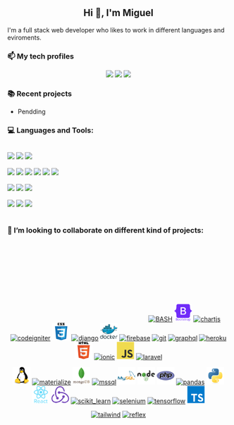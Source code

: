 <h2 align="center">Hi 👋, I'm Miguel</h2>
<p>I'm a full stack web developer who likes to work in different languages and eviroments.</p>

<h3 align="left">📫 My tech profiles</h3>
<p align="center">
  <a href="https://www.linkedin.com/in/miguelalfva/"><img src="https://img.shields.io/badge/linkedin-%230077B5.svg?&style=for-the-badge&logo=linkedin&logoColor=white" /></a>
  <a href="https://tryhackme.com/p/m0rb0"><img src="https://img.shields.io/badge/-TRYHACKME-critical?style=for-the-badge&logo=tryhackme" /></a>
  <a href="https://www.hackerrank.com/miguel_alfva"><img src="https://img.shields.io/badge/-HACKERRANK-333333?style=for-the-badge&logo=HackerRank" /></a>
</p>

<h3 align="left">📚 Recent projects</h3>
<p align="left">
  <ul>
    <li>
      Pendding
    </li>
  </ul>
</p>

<h3 align="left">💻 Languages and Tools:</h3>
<br>
<div alig="left">
  <img src="https://img.shields.io/badge/-PHP-292e33?logo=php&style=flat-square" />
  <img src="https://img.shields.io/badge/-Python-292e33?logo=python&style=flat-square" />
  <img src="https://img.shields.io/badge/-JavaScript-292e33?logo=javaScript&style=flat-square" />
</div>
<br/>
<div alig="left">
  <img src="https://img.shields.io/badge/-Larave-292e33?logo=Laravel&style=flat-square" />
  <img src="https://img.shields.io/badge/-Codeigniter-292e33?logo=CodeIgniter&style=flat-square" />
  <img src="https://img.shields.io/badge/-Jquery-292e33?logo=jQuery&style=flat-square" />
  <img src="https://img.shields.io/badge/-React-292e33?logo=React&style=flat-square" />
  <img src="https://img.shields.io/badge/-Ionic-292e33?logo=Ionic&style=flat-square" />
  <img src="https://img.shields.io/badge/-Django-292e33?logo=Django&style=flat-square" />
</div>
<br/>
<div alig="left">
  <img src="https://img.shields.io/badge/-MYSQL-292e33?logo=MySQL&style=flat-square" />
  <img src="https://img.shields.io/badge/-MSSQL-292e33?logo=MicrosoftSQLServer&style=flat-square" />
  <img src="https://img.shields.io/badge/-MongoDB-292e33?logo=MongoDB&style=flat-square" />
</div>
<br/>
<div alig="left">
  <img src="https://img.shields.io/badge/-Git-292e33?logo=Git&style=flat-square" />
  <img src="https://img.shields.io/badge/-Selenium-292e33?logo=Selenium&style=flat-square" />
  <img src="https://img.shields.io/badge/-Docker-292e33?logo=Docker&style=flat-square" />
</div>

<!-- <div align="center">
  <p>
    <img align="center" src="https://github-readme-stats.vercel.app/api/top-langs/?username=miguelalf&langs_count=4&layout=compact&theme=prussian&count_private=true" alt="miguelalf" />
  </p>
  <p>
    <img align="center" src="https://github-readme-stats.vercel.app/api?username=miguelalf&theme=prussian&show_icons=true&locale=en" alt="miguelalf" />
  </p>
  <p>
    <img align="center" src="https://github-readme-streak-stats.herokuapp.com/?user=miguelalf&theme=prussian" alt="miguelalf" />
  </p>
</div> -->

<br/>

<h3 align="left">👯 I’m looking to collaborate on different kind of projects:</h3>

<br/>

<p align="center"> 
  <a href="https://www.gnu.org/software/bash/" target="_blank" style="display: inline-table;">
    <svg>
      <img src="https://upload.wikimedia.org/wikipedia/commons/4/4b/Bash_Logo_Colored.svg" title="BASH" alt="BASH" width="40" height="40" bgcolor="white" />
    </svg>
  </a>
  <a href="https://getbootstrap.com" target="_blank" style="display: inline-table;">
    <img src="https://raw.githubusercontent.com/devicons/devicon/master/icons/bootstrap/bootstrap-plain-wordmark.svg" alt="Bootstrap" width="40" height="40" title="Bootstrap"/>
  </a>
  <a href="https://www.chartjs.org" target="_blank" style="display: inline-table;">
    <img src="https://www.chartjs.org/media/logo-title.svg" alt="chartjs" width="40" height="40" title="Chartjs"/>
  </a>
  <a href="https://codeigniter.com" target="_blank" style="display: inline-table;">
    <img src="https://cdn.worldvectorlogo.com/logos/codeigniter.svg" alt="codeigniter" width="40" height="40" title="Codeigniter"/>
  </a>
  <a href="https://www.w3schools.com/css/" target="_blank" style="display: inline-table;">
    <img src="https://raw.githubusercontent.com/devicons/devicon/master/icons/css3/css3-original-wordmark.svg" alt="css3" width="40" height="40" title="CSS"/>
  </a>
  <a href="https://www.djangoproject.com/" target="_blank" style="display: inline-table;">
    <img src="https://static.djangoproject.com/img/logo-django.42234b631760.svg" alt="django" width="40" height="40" title="Django"/>
  </a>
  <a href="https://www.docker.com/" target="_blank" style="display: inline-table;">
    <img src="https://raw.githubusercontent.com/devicons/devicon/master/icons/docker/docker-original-wordmark.svg" alt="docker" width="40" height="40" title="Docker"/>
  </a>
  <a href="https://firebase.google.com/" target="_blank" style="display: inline-table;">
    <img src="https://www.vectorlogo.zone/logos/firebase/firebase-icon.svg" alt="firebase" width="40" height="40" title="Firebase"/>
  </a>
  <a href="https://git-scm.com/" target="_blank" style="display: inline-table;">
    <img src="https://www.vectorlogo.zone/logos/git-scm/git-scm-icon.svg" alt="git" width="40" height="40" title="Git"/>
  </a>
  <a href="https://graphql.org" target="_blank" style="display: inline-table;">
    <img src="https://www.vectorlogo.zone/logos/graphql/graphql-icon.svg" alt="graphql" width="40" height="40" title="GraphQL"/>
  </a>
  <a href="https://heroku.com" target="_blank" style="display: inline-table;">
    <img src="https://www.vectorlogo.zone/logos/heroku/heroku-icon.svg" alt="heroku" width="40" height="40" title="Heroku"/>
  </a>
  <a href="https://www.w3.org/html/" target="_blank" style="display: inline-table;">
    <img src="https://raw.githubusercontent.com/devicons/devicon/master/icons/html5/html5-original-wordmark.svg" alt="html5" width="40" height="40" title="HTML"/>
  </a>
  <a href="https://ionicframework.com" target="_blank" style="display: inline-table;">
    <img src="https://upload.wikimedia.org/wikipedia/commons/d/d1/Ionic_Logo.svg" alt="ionic" width="40" height="40"/>
  </a>
  <a href="https://developer.mozilla.org/en-US/docs/Web/JavaScript" target="_blank" style="display: inline-table;">
    <img src="https://raw.githubusercontent.com/devicons/devicon/master/icons/javascript/javascript-original.svg" alt="javascript" width="40" height="40" title="JS"/>
  </a>
  <a href="https://laravel.com/" target="_blank" style="display: inline-table;">
    <img src="https://laravel.com/img/logomark.min.svg" alt="laravel" width="40" height="40" title="Laravel"/>
  </a>
 </p>
 <p align="center">
  <a href="https://www.linux.org/" target="_blank" style="display: inline-table;">
    <img src="https://raw.githubusercontent.com/devicons/devicon/master/icons/linux/linux-original.svg" alt="linux" width="40" height="40" title="Linux"/>
  </a>
  <a href="https://materializecss.com/" target="_blank" style="display: inline-table;">
    <img src="https://raw.githubusercontent.com/prplx/svg-logos/5585531d45d294869c4eaab4d7cf2e9c167710a9/svg/materialize.svg" alt="materialize" width="40" height="40" title="Materialize"/>
  </a>
  <a href="https://www.mongodb.com/" target="_blank" style="display: inline-table;">
    <img src="https://raw.githubusercontent.com/devicons/devicon/master/icons/mongodb/mongodb-original-wordmark.svg" alt="mongodb" width="40" height="40" title="Mongo"/>
  </a>
  <a href="https://www.microsoft.com/en-us/sql-server" target="_blank" style="display: inline-table;">
    <img src="https://www.svgrepo.com/show/303229/microsoft-sql-server-logo.svg" alt="mssql" width="40" height="40" title="MSSQL"/>
  </a>
  <a href="https://www.mysql.com/" target="_blank" style="display: inline-table;">
    <img src="https://raw.githubusercontent.com/devicons/devicon/master/icons/mysql/mysql-original-wordmark.svg" alt="mysql" width="40" height="40" title="MYSQL"/>
  </a>
  <a href="https://nodejs.org" target="_blank" style="display: inline-table;">
    <img src="https://raw.githubusercontent.com/devicons/devicon/master/icons/nodejs/nodejs-original-wordmark.svg" alt="nodejs" width="40" height="40" alt="Node"/>
  </a>
  <a href="https://www.php.net" target="_blank" style="display: inline-table;">
    <img src="https://raw.githubusercontent.com/devicons/devicon/master/icons/php/php-original.svg" alt="php" width="40" height="40" title="PHP <3"/>
  </a>
  <a href="https://pandas.pydata.org/" target="_blank" style="display: inline-table;">
    <img src="https://pandas.pydata.org/static/img/pandas_white.svg" alt="pandas" width="40" height="40" title="Pandas"/>
  </a>
  <a href="https://www.python.org" target="_blank" style="display: inline-table;">
    <img src="https://raw.githubusercontent.com/devicons/devicon/master/icons/python/python-original.svg" alt="python" width="40" height="40" title="Python"/>
  </a>
  <a href="https://reactjs.org/" target="_blank" style="display: inline-table;">
    <img src="https://raw.githubusercontent.com/devicons/devicon/master/icons/react/react-original-wordmark.svg" alt="react" width="40" height="40" title="React"/>
  </a>
  <a href="https://redux.js.org" target="_blank" style="display: inline-table;">
    <img src="https://raw.githubusercontent.com/devicons/devicon/master/icons/redux/redux-original.svg" alt="redux" width="40" height="40" title="Redux"/>
  </a>
  <a href="https://scikit-learn.org/" target="_blank" style="display: inline-table;">
    <img src="https://upload.wikimedia.org/wikipedia/commons/0/05/Scikit_learn_logo_small.svg" alt="scikit_learn" width="40" height="40" title="SciKit"/>
  </a>
  <a href="https://www.selenium.dev" target="_blank" style="display: inline-table;">
    <img src="https://raw.githubusercontent.com/detain/svg-logos/780f25886640cef088af994181646db2f6b1a3f8/svg/selenium-logo.svg" alt="selenium" width="40" height="40" title="Selenium"/>
  </a>
  <a href="https://www.tensorflow.org" target="_blank" style="display: inline-table;">
    <img src="https://www.vectorlogo.zone/logos/tensorflow/tensorflow-icon.svg" alt="tensorflow" width="40" height="40" title="Tensorflow"/>
  </a>
  <a href="https://www.typescriptlang.org/" target="_blank" style="display: inline-table;">
    <img src="https://raw.githubusercontent.com/devicons/devicon/master/icons/typescript/typescript-original.svg" alt="typescript" width="40" height="40" title="Typescript"/>
  </a>
</p>

<p align="center">
  <a href="https://tailwindcss.com" target="_blank" style="display: inline-table;">
    <img src="https://raw.githubusercontent.com/tailwindlabs/tailwindcss/HEAD/.github/logo-dark.svg#gh-dark-mode-only" alt="tailwind" width="40" height="40" title="Tailwind"/>
  </a>
  <a href="https://reflex.dev" target="_blank" style="display: inline-table;">
    <img src="https://raw.githubusercontent.com/reflex-dev/reflex/main/docs/images/reflex_light.svg#gh-dark-mode-only" alt="reflex" width="40" height="40" title="Reflex"/>
  </a>
</p>

<!--
**miguelalf/miguelalf** is a ✨ _special_ ✨ repository because its `README.md` (this file) appears on your GitHub profile.

Here are some ideas to get you started:

- 🔭 I’m currently working on ...
- 🌱 I’m currently learning ...
- 👯 I’m looking to collaborate on ...
- 🤔 I’m looking for help with ...
- 💬 Ask me about ...
- 📫 How to reach me: ...
- 😄 Pronouns: ...
- ⚡ Fun fact: ...
-->
